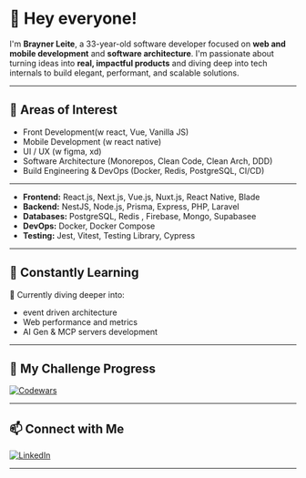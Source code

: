 # 👋 Hey everyone!

I'm **Brayner Leite**, a 33-year-old software developer focused on **web and mobile development** and **software architecture**. 
I'm passionate about turning ideas into **real, impactful products** and diving deep into tech internals to build elegant, performant, and scalable solutions.

---

## 🧠 Areas of Interest

- Front Development(w react, Vue, Vanilla JS)
- Mobile Development (w react native)
- UI / UX (w figma, xd)
- Software Architecture (Monorepos, Clean Code, Clean Arch, DDD)
- Build Engineering & DevOps (Docker, Redis, PostgreSQL, CI/CD)

---

- **Frontend:** React.js, Next.js, Vue.js, Nuxt.js, React Native, Blade  
- **Backend:** NestJS, Node.js, Prisma, Express, PHP, Laravel  
- **Databases:** PostgreSQL, Redis , Firebase, Mongo, Supabasee 
- **DevOps:** Docker, Docker Compose
- **Testing:** Jest, Vitest, Testing Library, Cypress

---

## 🧪 Constantly Learning

📍 Currently diving deeper into:
- event driven architecture
- Web performance and metrics
- AI Gen & MCP servers development

---

## 🧩 My Challenge Progress

[![Codewars](https://www.codewars.com/users/braynemesis/badges/large)](https://www.codewars.com/users/braynemesis)

---

## 📫 Connect with Me

[![LinkedIn](https://img.shields.io/badge/LinkedIn-0077B5?style=for-the-badge&logo=linkedin&logoColor=white)](https://www.linkedin.com/in/brayner-felipe)

---
